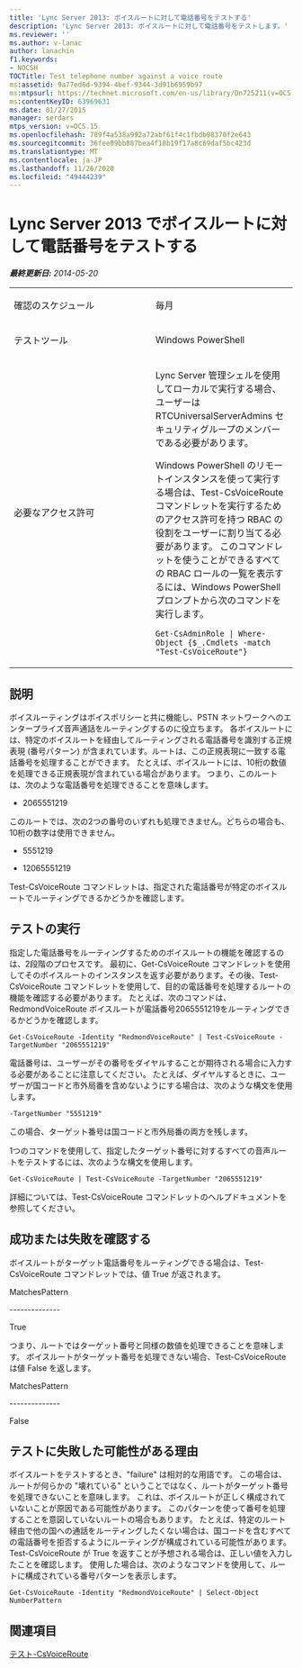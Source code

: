 ```yaml
---
title: 'Lync Server 2013: ボイスルートに対して電話番号をテストする'
description: 'Lync Server 2013: ボイスルートに対して電話番号をテストします。'
ms.reviewer: ''
ms.author: v-lanac
author: lanachin
f1.keywords:
- NOCSH
TOCTitle: Test telephone number against a voice route
ms:assetid: 9a77ed6d-9394-4bef-9344-3d91b6959b97
ms:mtpsurl: https://technet.microsoft.com/en-us/library/Dn725211(v=OCS.15)
ms:contentKeyID: 63969631
ms.date: 01/27/2015
manager: serdars
mtps_version: v=OCS.15
ms.openlocfilehash: 789f4a538a992a72abf61f4c1fbdb98370f2e643
ms.sourcegitcommit: 36fee89bb887bea4f18b19f17a8c69daf5bc423d
ms.translationtype: MT
ms.contentlocale: ja-JP
ms.lasthandoff: 11/26/2020
ms.locfileid: "49444239"
---
```

# <a name="test-telephone-number-against-a-voice-route-in-lync-server-2013"></a>Lync Server 2013 でボイスルートに対して電話番号をテストする

<div data-xmlns="http://www.w3.org/1999/xhtml">

<div class="topic" data-xmlns="http://www.w3.org/1999/xhtml" data-msxsl="urn:schemas-microsoft-com:xslt" data-cs="https://msdn.microsoft.com/">

<div data-asp="https://msdn2.microsoft.com/asp">



</div>

<div id="mainSection">

<div id="mainBody">

<span> </span>

_**最終更新日:** 2014-05-20_


<table>
<colgroup>
<col style="width: 50%" />
<col style="width: 50%" />
</colgroup>
<tbody>
<tr class="odd">
<td><p>確認のスケジュール</p></td>
<td><p>毎月</p></td>
</tr>
<tr class="even">
<td><p>テストツール</p></td>
<td><p>Windows PowerShell</p></td>
</tr>
<tr class="odd">
<td><p>必要なアクセス許可</p></td>
<td><p>Lync Server 管理シェルを使用してローカルで実行する場合、ユーザーは RTCUniversalServerAdmins セキュリティグループのメンバーである必要があります。</p>
<p>Windows PowerShell のリモートインスタンスを使って実行する場合は、Test-CsVoiceRoute コマンドレットを実行するためのアクセス許可を持つ RBAC の役割をユーザーに割り当てる必要があります。 このコマンドレットを使うことができるすべての RBAC ロールの一覧を表示するには、Windows PowerShell プロンプトから次のコマンドを実行します。</p>
<p><code>Get-CsAdminRole | Where-Object {$_.Cmdlets -match &quot;Test-CsVoiceRoute&quot;}</code></p></td>
</tr>
</tbody>
</table>


<div>

## <a name="description"></a>説明

ボイスルーティングはボイスポリシーと共に機能し、PSTN ネットワークへのエンタープライズ音声通話をルーティングするのに役立ちます。 各ボイスルートには、特定のボイスルートを経由してルーティングされる電話番号を識別する正規表現 (番号パターン) が含まれています。ルートは、この正規表現に一致する電話番号を処理することができます。 たとえば、ボイスルートには、10桁の数値を処理できる正規表現が含まれている場合があります。 つまり、このルートは、次のような電話番号を処理できることを意味します。

  - 2065551219

このルートでは、次の2つの番号のいずれも処理できません。どちらの場合も、10桁の数字は使用できません。

  - 5551219

  - 12065551219

Test-CsVoiceRoute コマンドレットは、指定された電話番号が特定のボイスルートでルーティングできるかどうかを確認します。

</div>

<div>

## <a name="running-the-test"></a>テストの実行

指定した電話番号をルーティングするためのボイスルートの機能を確認するのは、2段階のプロセスです。 最初に、Get-CsVoiceRoute コマンドレットを使用してそのボイスルートのインスタンスを返す必要があります。その後、Test-CsVoiceRoute コマンドレットを使用して、目的の電話番号を処理するルートの機能を確認する必要があります。 たとえば、次のコマンドは、RedmondVoiceRoute ボイスルートが電話番号2065551219をルーティングできるかどうかを確認します。

`Get-CsVoiceRoute -Identity "RedmondVoiceRoute" | Test-CsVoiceRoute -TargetNumber "2065551219"`

電話番号は、ユーザーがその番号をダイヤルすることが期待される場合に入力する必要があることに注意してください。 たとえば、ダイヤルするときに、ユーザーが国コードと市外局番を含めないようにする場合は、次のような構文を使用します。

`-TargetNumber "5551219"`

この場合、ターゲット番号は国コードと市外局番の両方を残します。

1つのコマンドを使用して、指定したターゲット番号に対するすべての音声ルートをテストするには、次のような構文を使用します。

`Get-CsVoiceRoute | Test-CsVoiceRoute -TargetNumber "2065551219"`

詳細については、Test-CsVoiceRoute コマンドレットのヘルプドキュメントを参照してください。

</div>

<div>

## <a name="determining-success-or-failure"></a>成功または失敗を確認する

ボイスルートがターゲット電話番号をルーティングできる場合は、Test-CsVoiceRoute コマンドレットでは、値 True が返されます。

MatchesPattern

\--------------

True

つまり、ルートではターゲット番号と同様の数値を処理できることを意味します。 ボイスルートがターゲット番号を処理できない場合、Test-CsVoiceRoute は値 False を返します。

MatchesPattern

\--------------

False

</div>

<div>

## <a name="reasons-why-the-test-might-have-failed"></a>テストに失敗した可能性がある理由

ボイスルートをテストするとき、"failure" は相対的な用語です。 この場合は、ルートが何らかの "壊れている" ということではなく、ルートがターゲット番号を処理できないことを意味します。 これは、ボイスルートが正しく構成されていないことが原因である可能性があります。 このパターンを使って番号を処理することを意図していないルートの場合もあります。 たとえば、特定のルート経由で他の国への通話をルーティングしたくない場合は、国コードを含むすべての電話番号を拒否するようにルーティングが構成されている可能性があります。 Test-CsVoiceRoute が True を返すことが予想される場合は、正しい値を入力したことを確認します。 使用した場合は、次のようなコマンドを使用して、ルートに構成されている番号パターンを表示します。

`Get-CsVoiceRoute -Identity "RedmondVoiceRoute" | Select-Object NumberPattern`

</div>

<div>

## <a name="see-also"></a>関連項目


[テスト-CsVoiceRoute](https://docs.microsoft.com/powershell/module/skype/Test-CsVoiceRoute)  
  

</div>

</div>

<span> </span>

</div>

</div>

</div>

